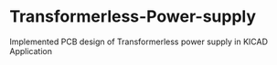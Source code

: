 # Transformerless-Power-supply
Implemented PCB design of Transformerless power supply  in KICAD Application
